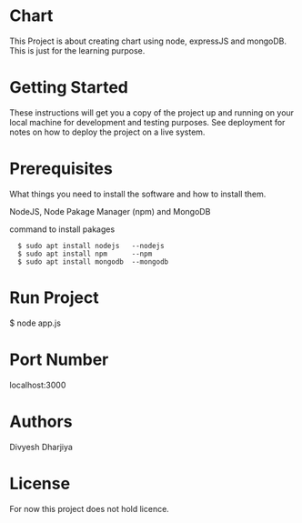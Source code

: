 # Chart

This Project is about creating chart using node, expressJS and mongoDB. This is just for the learning purpose.

# Getting Started

These instructions will get you a copy of the project up and running on your local machine for development and testing purposes. See deployment for notes on how to deploy the project on a live system.

# Prerequisites

What things you need to install the software and how to install them.

NodeJS,
Node Pakage Manager (npm) and
MongoDB

command to install pakages

      $ sudo apt install nodejs   --nodejs
      $ sudo apt install npm      --npm
      $ sudo apt install mongodb  --mongodb


# Run Project

\$ node app.js

# Port Number
localhost:3000

# Authors

Divyesh Dharjiya

# License

For now this project does not hold licence.